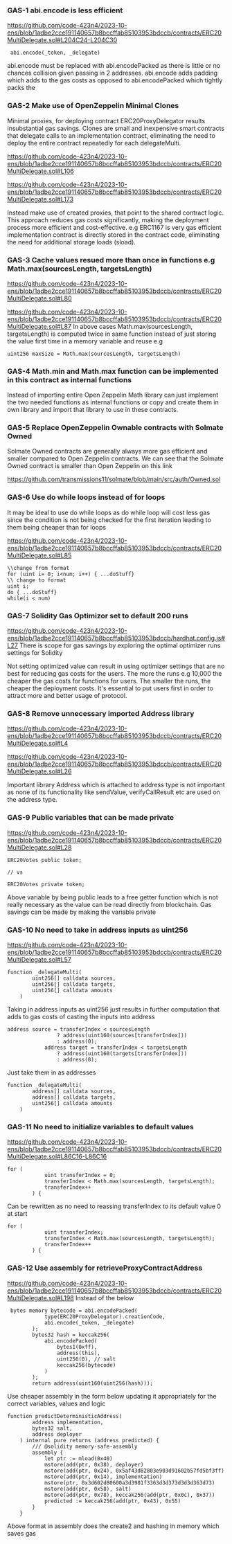### GAS-1 abi.encode is less efficient

https://github.com/code-423n4/2023-10-ens/blob/1adbe2cce191140657b8bccffab85103953bdccb/contracts/ERC20MultiDelegate.sol#L204C24-L204C30 
```solidity 
 abi.encode(_token, _delegate)
```
abi.encode must be replaced with abi.encodePacked as there is little or no chances collision given passing in 2 addresses. abi.encode adds padding which adds to the gas costs as opposed to abi.encodePacked which tightly packs the 

### GAS-2 Make use of OpenZeppelin Minimal Clones

Minimal proxies, for deploying contract ERC20ProxyDelegator results insubstantial gas savings. Clones are small and inexpensive smart contracts that delegate calls to an implementation contract, eliminating the need to deploy the entire contract repeatedly for each delegateMulti. 

https://github.com/code-423n4/2023-10-ens/blob/1adbe2cce191140657b8bccffab85103953bdccb/contracts/ERC20MultiDelegate.sol#L106

https://github.com/code-423n4/2023-10-ens/blob/1adbe2cce191140657b8bccffab85103953bdccb/contracts/ERC20MultiDelegate.sol#L173

Instead make use of created proxies, that point to the shared contract logic. This approach reduces gas costs significantly, making the deployment process more efficient and cost-effective. e.g ERC1167 is very gas efficient implementation contract is directly stored in the contract code, eliminating the need for additional storage loads (sload).

### GAS-3 Cache values resued more than once in functions e.g Math.max(sourcesLength, targetsLength)

https://github.com/code-423n4/2023-10-ens/blob/1adbe2cce191140657b8bccffab85103953bdccb/contracts/ERC20MultiDelegate.sol#L80

https://github.com/code-423n4/2023-10-ens/blob/1adbe2cce191140657b8bccffab85103953bdccb/contracts/ERC20MultiDelegate.sol#L87
In above cases Math.max(sourcesLength, targetsLength) is computed twice in same function instead of just storing the value first time in a memory variable and reuse e.g
```
uint256 maxSize = Math.max(sourcesLength, targetsLength)
```

### GAS-4 Math.min and Math.max function can be implemented in this contract as internal functions 

Instead of importing entire Open Zeppelin Math library can just implement the two needed functions as internal functions or copy and create them in own library and import that library to use in these contracts. 

### GAS-5 Replace OpenZeppelin Ownable contracts with Solmate Owned

Solmate Owned contracts are generally always more gas efficient and smaller compared to Open Zeppelin contracts. We can see that the Solmate Owned contract is smaller than Open Zeppelin on this link 

https://github.com/transmissions11/solmate/blob/main/src/auth/Owned.sol

### GAS-6 Use do while loops instead of for loops

It may be ideal to use do while loops as do while loop will cost less gas since the condition is not being checked for the first iteration leading to them being cheaper than for loops 

https://github.com/code-423n4/2023-10-ens/blob/1adbe2cce191140657b8bccffab85103953bdccb/contracts/ERC20MultiDelegate.sol#L85

```
\\change from format
for (uint i= 0; i<num; i++) { ...doStuff}
\\ change to format
uint i;
do { ...doStuff}
while(i < num)
```

### GAS-7 Solidity Gas Optimizor set to default 200 runs

https://github.com/code-423n4/2023-10-ens/blob/1adbe2cce191140657b8bccffab85103953bdccb/hardhat.config.js#L27
There is scope for gas savings by exploring the optimal optimizer runs settings for Solidity

Not setting optimized value can result in using optimizer settings that are no best for reducing gas costs for the users. The more the runs e.g 10,000 the cheaper the gas costs for functions for users. The smaller the runs, the cheaper the deployment costs. It's essential to put users first in order to attract more and better usage of protocol.

### GAS-8 Remove unnecessary imported Address library 

https://github.com/code-423n4/2023-10-ens/blob/1adbe2cce191140657b8bccffab85103953bdccb/contracts/ERC20MultiDelegate.sol#L4

https://github.com/code-423n4/2023-10-ens/blob/1adbe2cce191140657b8bccffab85103953bdccb/contracts/ERC20MultiDelegate.sol#L26

Important library Address which is attached to address type is not important as none of its functionality like sendValue, verifyCallResult etc are used on the address type. 

### GAS-9 Public variables that can be made private 

https://github.com/code-423n4/2023-10-ens/blob/1adbe2cce191140657b8bccffab85103953bdccb/contracts/ERC20MultiDelegate.sol#L28
```
ERC20Votes public token;

// vs 

ERC20Votes private token;
```
Above variable by being public leads to a free getter function which is not really necessary as the value can be read directly from blockchain. Gas savings can be made by making the variable private 


### GAS-10 No need to take in address inputs as uint256 


https://github.com/code-423n4/2023-10-ens/blob/1adbe2cce191140657b8bccffab85103953bdccb/contracts/ERC20MultiDelegate.sol#L57
```
function _delegateMulti(
        uint256[] calldata sources,
        uint256[] calldata targets,
        uint256[] calldata amounts
    )
```
Taking in address inputs as uint256 just results in further computation that adds to gas costs of casting the inputs into address
```
address source = transferIndex < sourcesLength
                ? address(uint160(sources[transferIndex]))
                : address(0);
            address target = transferIndex < targetsLength
                ? address(uint160(targets[transferIndex]))
                : address(0);
```
Just take them in as addresses 
```
function _delegateMulti(
        address[] calldata sources,
        address[] calldata targets,
        uint256[] calldata amounts
    )
```

### GAS-11 No need to initialize variables to default values 

https://github.com/code-423n4/2023-10-ens/blob/1adbe2cce191140657b8bccffab85103953bdccb/contracts/ERC20MultiDelegate.sol#L86C16-L86C16
```
for (
            uint transferIndex = 0;
            transferIndex < Math.max(sourcesLength, targetsLength);
            transferIndex++
        ) {
```
Can be rewritten as no need to reassing transferIndex to its default value 0 at start 
```
for (
            uint transferIndex;
            transferIndex < Math.max(sourcesLength, targetsLength);
            transferIndex++
        ) {
```

### GAS-12 Use assembly for retrieveProxyContractAddress 

https://github.com/code-423n4/2023-10-ens/blob/1adbe2cce191140657b8bccffab85103953bdccb/contracts/ERC20MultiDelegate.sol#L198 
Instead of the below 
```
 bytes memory bytecode = abi.encodePacked(
            type(ERC20ProxyDelegator).creationCode, 
            abi.encode(_token, _delegate)
        );
        bytes32 hash = keccak256(
            abi.encodePacked(
                bytes1(0xff),
                address(this),
                uint256(0), // salt
                keccak256(bytecode)
            )
        );
        return address(uint160(uint256(hash)));
```
Use cheaper assembly in the form below updating it appropriately for the correct variables, values and logic 

```
function predictDeterministicAddress(
        address implementation,
        bytes32 salt,
        address deployer
    ) internal pure returns (address predicted) {
        /// @solidity memory-safe-assembly
        assembly {
            let ptr := mload(0x40)
            mstore(add(ptr, 0x38), deployer)
            mstore(add(ptr, 0x24), 0x5af43d82803e903d91602b57fd5bf3ff)
            mstore(add(ptr, 0x14), implementation)
            mstore(ptr, 0x3d602d80600a3d3981f3363d3d373d3d3d363d73)
            mstore(add(ptr, 0x58), salt)
            mstore(add(ptr, 0x78), keccak256(add(ptr, 0x0c), 0x37))
            predicted := keccak256(add(ptr, 0x43), 0x55)
        }
    }

```
Above format in assembly does the create2 and hashing in memory which saves gas 